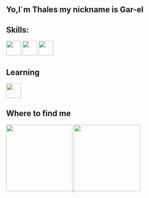 ## Yo,I´m Thales my nickname is Gar-el

## Skills:
<img loading="lazy" src="https://cdn.jsdelivr.net/gh/devicons/devicon@latest/icons/python/python-plain.svg" width="40" height="40"/>
<img loading="lazy" src="https://cdn.jsdelivr.net/gh/devicons/devicon@latest/icons/java/java-original.svg" width="40" height="40"/>
<img loading="lazy" src="https://cdn.jsdelivr.net/gh/devicons/devicon@latest/icons/javascript/javascript-original.svg" width="40" height="40"/>

## Learning
<img loading="lazy" src="https://cdn.jsdelivr.net/gh/devicons/devicon@latest/icons/godot/godot-original.svg" width="40" height="40"/>

## Where to find me


<div>
<a href="https://github.com/seu-usuário-aqui">
<img loading="lazy" height="180em" src="https://github-readme-stats.vercel.app/api/top-langs/?username=Thales-Gabriel-Soares-Amorim&layout=compact&langs_count=7&theme=dracula"/>
<img loading="lazy" height="180em" src="https://github-readme-stats.vercel.app/api?username=thales-Gabriel-Soares-Amorim&show_icons=true&theme=dracula&include_all_commits=true&count_private=true"/>
</div>
